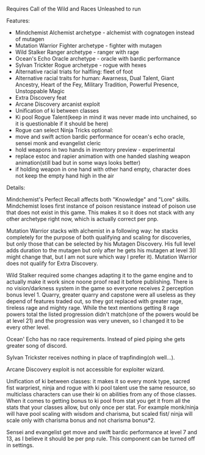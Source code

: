 Requires Call of the Wild and Races Unleashed to run

Features:
- Mindchemist Alchemist archetype - alchemist with cognatogen instead of mutagen
- Mutation Warrior Fighter archetype - fighter with mutagen
- Wild Stalker Ranger archetype - ranger with rage
- Ocean's Echo Oracle archetype - oracle with bardic performance
- Sylvan Trickter Rogue archetype - rogue with hexes
- Alternative racial triats for halfling: fleet of foot
- Alternative racial traits for human: Awarness, Dual Talent, Giant Ancestry, Heart of the Fey, Military Tradition, Powerful Presence, Unstoppable Magic
- Extra Discovery feat
- Arcane Discovery arcanist exploit
- Unification of ki between classes
- Ki pool Rogue Talent(keep in mind it was never made into unchained, so it is questionable if it should be here)
- Rogue can select Ninja Tricks
optional:
- move and swift action bardic performance for ocean's echo oracle, sensei monk and evangelist cleric
- hold weapons in two hands in inventory preview - experimental
- replace estoc and rapier animation with one handed slashing weapon animation(still bad but in some ways looks better)
- if holding weapon in one hand with other hand empty, character does not keep the empty hand high in the air

Details:

Mindchemist's Perfect Recall affects both "Knowledge" and "Lore" skills.
Mindchemist loses first instance of poison resistance instead of poison use that does not exist in this game.
This makes it so it does not stack with any other archetype right now, which is actually correct per pnp.

Mutation Warrior stacks with alchemist in a following way: he stacks completely for the purpose of both qualifying
and scaling for discoveries, but only those that can be selected by his Mutagen Discovery. His full level adds duration
to the mutagen but only after he gets his mutagen at level 3(I might change that, but I am not sure which way I prefer it).
Mutation Warrior does not qualify for Extra Discovery.

Wild Stalker required some changes adapting it to the game engine and to actually make it work since noone proof read 
it before publishing.
There is no vision/darkness system in the game so everyone receives 2 perception bonus level 1.
Quarry, greater quarry and capstone were all useless as they depend of features traded out, so they got replaced
with greater rage, tireless rage and mighty rage.
While the text mentions getting 8 rage powers total the listed progression didn't match(one of the powers would be at level 21)
and the progression was very uneven, so I changed it to be every other level.

Ocean' Echo has no race requirements. Instead of pied piping she gets greater song of discord.

Sylvan Trickster receives nothing in place of trapfinding(oh well...).

Arcane Discovery exploit is not accessible for exploiter wizard.

Unification of ki between classes: it makes it so every monk type, sacred fist warpriest, ninja and rogue with ki pool talent use the same resource, so multiclass characters can use their ki on abilities from any of those classes. When it comes to getting bonus to ki pool from stat you get it from all the stats that your classes allow, but only once per stat. For example monk/ninja will have pool scaling with wisdom and charisma, but scaled fist/ ninja will scale only with charisma bonus and not charisma bonus*2.

Sensei and evangelist get move and swift bardic performance at level 7 and 13, as I believe it should be per pnp rule.
This component can be turned off in settings.